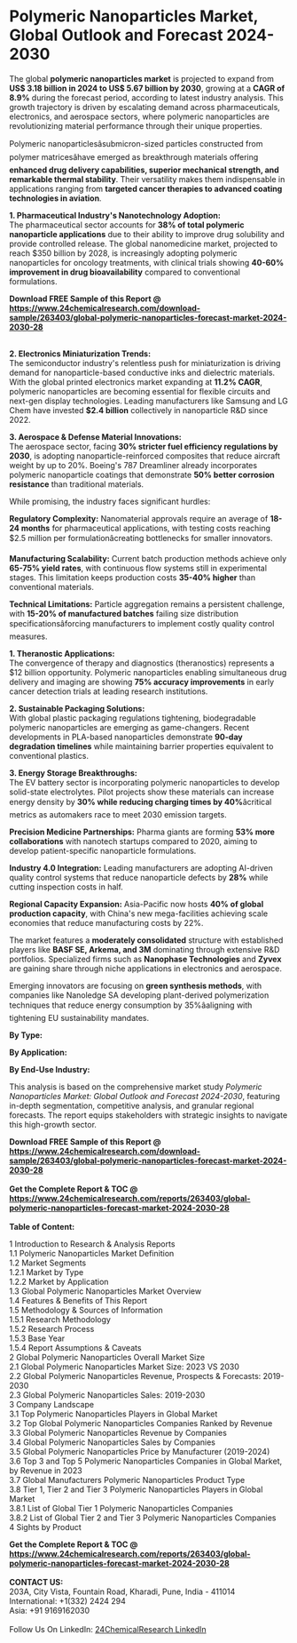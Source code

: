 <h1>Polymeric Nanoparticles Market, Global Outlook and Forecast 2024-2030</h1><p>The global <strong>polymeric nanoparticles market</strong> is projected to expand from <strong>US$ 3.18 billion in 2024 to US$ 5.67 billion by 2030</strong>, growing at a <strong>CAGR of 8.9%</strong> during the forecast period, according to latest industry analysis. This growth trajectory is driven by escalating demand across pharmaceuticals, electronics, and aerospace sectors, where polymeric nanoparticles are revolutionizing material performance through their unique properties.</p><p>Polymeric nanoparticlesâsubmicron-sized particles constructed from polymer matricesâhave emerged as breakthrough materials offering <strong>enhanced drug delivery capabilities, superior mechanical strength, and remarkable thermal stability</strong>. Their versatility makes them indispensable in applications ranging from <strong>targeted cancer therapies to advanced coating technologies in aviation</strong>.</p><p><strong>1. Pharmaceutical Industry's Nanotechnology Adoption:</strong><br>
The pharmaceutical sector accounts for <strong>38% of total polymeric nanoparticle applications</strong> due to their ability to improve drug solubility and provide controlled release. The global nanomedicine market, projected to reach $350 billion by 2028, is increasingly adopting polymeric nanoparticles for oncology treatments, with clinical trials showing <strong>40-60% improvement in drug bioavailability</strong> compared to conventional formulations.</p><div><b>Download FREE Sample of this Report @ 
            <a href="https://www.24chemicalresearch.com/download-sample/263403/global-polymeric-nanoparticles-forecast-market-2024-2030-28">
            https://www.24chemicalresearch.com/download-sample/263403/global-polymeric-nanoparticles-forecast-market-2024-2030-28</a></b></div><br><p><strong>2. Electronics Miniaturization Trends:</strong><br>
The semiconductor industry's relentless push for miniaturization is driving demand for nanoparticle-based conductive inks and dielectric materials. With the global printed electronics market expanding at <strong>11.2% CAGR</strong>, polymeric nanoparticles are becoming essential for flexible circuits and next-gen display technologies. Leading manufacturers like Samsung and LG Chem have invested <strong>$2.4 billion</strong> collectively in nanoparticle R&amp;D since 2022.</p><p><strong>3. Aerospace &amp; Defense Material Innovations:</strong><br>
The aerospace sector, facing <strong>30% stricter fuel efficiency regulations by 2030</strong>, is adopting nanoparticle-reinforced composites that reduce aircraft weight by up to 20%. Boeing's 787 Dreamliner already incorporates polymeric nanoparticle coatings that demonstrate <strong>50% better corrosion resistance</strong> than traditional materials.</p><p>While promising, the industry faces significant hurdles:</p><p><strong>Regulatory Complexity:</strong> Nanomaterial approvals require an average of <strong>18-24 months</strong> for pharmaceutical applications, with testing costs reaching $2.5 million per formulationâcreating bottlenecks for smaller innovators.</p><p><strong>Manufacturing Scalability:</strong> Current batch production methods achieve only <strong>65-75% yield rates</strong>, with continuous flow systems still in experimental stages. This limitation keeps production costs <strong>35-40% higher</strong> than conventional materials.</p><p><strong>Technical Limitations:</strong> Particle aggregation remains a persistent challenge, with <strong>15-20% of manufactured batches</strong> failing size distribution specificationsâforcing manufacturers to implement costly quality control measures.</p><p><strong>1. Theranostic Applications:</strong><br>
The convergence of therapy and diagnostics (theranostics) represents a $12 billion opportunity. Polymeric nanoparticles enabling simultaneous drug delivery and imaging are showing <strong>75% accuracy improvements</strong> in early cancer detection trials at leading research institutions.</p><p><strong>2. Sustainable Packaging Solutions:</strong><br>
With global plastic packaging regulations tightening, biodegradable polymeric nanoparticles are emerging as game-changers. Recent developments in PLA-based nanoparticles demonstrate <strong>90-day degradation timelines</strong> while maintaining barrier properties equivalent to conventional plastics.</p><p><strong>3. Energy Storage Breakthroughs:</strong><br>
The EV battery sector is incorporating polymeric nanoparticles to develop solid-state electrolytes. Pilot projects show these materials can increase energy density by <strong>30% while reducing charging times by 40%</strong>âcritical metrics as automakers race to meet 2030 emission targets.</p><p><strong>Precision Medicine Partnerships:</strong> Pharma giants are forming <strong>53% more collaborations</strong> with nanotech startups compared to 2020, aiming to develop patient-specific nanoparticle formulations.</p><p><strong>Industry 4.0 Integration:</strong> Leading manufacturers are adopting AI-driven quality control systems that reduce nanoparticle defects by <strong>28%</strong> while cutting inspection costs in half.</p><p><strong>Regional Capacity Expansion:</strong> Asia-Pacific now hosts <strong>40% of global production capacity</strong>, with China's new mega-facilities achieving scale economies that reduce manufacturing costs by 22%.</p><p>The market features a <strong>moderately consolidated</strong> structure with established players like <strong>BASF SE, Arkema, and 3M</strong> dominating through extensive R&amp;D portfolios. Specialized firms such as <strong>Nanophase Technologies</strong> and <strong>Zyvex</strong> are gaining share through niche applications in electronics and aerospace.</p><p>Emerging innovators are focusing on <strong>green synthesis methods</strong>, with companies like Nanoledge SA developing plant-derived polymerization techniques that reduce energy consumption by 35%âaligning with tightening EU sustainability mandates.</p><p><strong>By Type:</strong></p><p><strong>By Application:</strong></p><p><strong>By End-Use Industry:</strong></p><p>This analysis is based on the comprehensive market study <em>Polymeric Nanoparticles Market: Global Outlook and Forecast 2024-2030</em>, featuring in-depth segmentation, competitive analysis, and granular regional forecasts. The report equips stakeholders with strategic insights to navigate this high-growth sector.</p><div><b>Download FREE Sample of this Report @ 
            <a href="https://www.24chemicalresearch.com/download-sample/263403/global-polymeric-nanoparticles-forecast-market-2024-2030-28">
            https://www.24chemicalresearch.com/download-sample/263403/global-polymeric-nanoparticles-forecast-market-2024-2030-28</a></b></div><br><div><b>Get the Complete Report & TOC @ 
            <a href="https://www.24chemicalresearch.com/reports/263403/global-polymeric-nanoparticles-forecast-market-2024-2030-28">
            https://www.24chemicalresearch.com/reports/263403/global-polymeric-nanoparticles-forecast-market-2024-2030-28</a></b></div><br>
            <b>Table of Content:</b><p>1 Introduction to Research & Analysis Reports<br />
    1.1 Polymeric Nanoparticles Market Definition<br />
    1.2 Market Segments<br />
        1.2.1 Market by Type<br />
        1.2.2 Market by Application<br />
    1.3 Global Polymeric Nanoparticles Market Overview<br />
    1.4 Features & Benefits of This Report<br />
    1.5 Methodology & Sources of Information<br />
        1.5.1 Research Methodology<br />
        1.5.2 Research Process<br />
        1.5.3 Base Year<br />
        1.5.4 Report Assumptions & Caveats<br />
2 Global Polymeric Nanoparticles Overall Market Size<br />
    2.1 Global Polymeric Nanoparticles Market Size: 2023 VS 2030<br />
    2.2 Global Polymeric Nanoparticles Revenue, Prospects & Forecasts: 2019-2030<br />
    2.3 Global Polymeric Nanoparticles Sales: 2019-2030<br />
3 Company Landscape<br />
    3.1 Top Polymeric Nanoparticles Players in Global Market<br />
    3.2 Top Global Polymeric Nanoparticles Companies Ranked by Revenue<br />
    3.3 Global Polymeric Nanoparticles Revenue by Companies<br />
    3.4 Global Polymeric Nanoparticles Sales by Companies<br />
    3.5 Global Polymeric Nanoparticles Price by Manufacturer (2019-2024)<br />
    3.6 Top 3 and Top 5 Polymeric Nanoparticles Companies in Global Market, by Revenue in 2023<br />
    3.7 Global Manufacturers Polymeric Nanoparticles Product Type<br />
    3.8 Tier 1, Tier 2 and Tier 3 Polymeric Nanoparticles Players in Global Market<br />
        3.8.1 List of Global Tier 1 Polymeric Nanoparticles Companies<br />
        3.8.2 List of Global Tier 2 and Tier 3 Polymeric Nanoparticles Companies<br />
4 Sights by Product</p><div><b>Get the Complete Report & TOC @ 
            <a href="https://www.24chemicalresearch.com/reports/263403/global-polymeric-nanoparticles-forecast-market-2024-2030-28">
            https://www.24chemicalresearch.com/reports/263403/global-polymeric-nanoparticles-forecast-market-2024-2030-28</a></b></div><br><b>CONTACT US:</b><br>
            203A, City Vista, Fountain Road, Kharadi, Pune, India - 411014<br>
            International: +1(332) 2424 294<br>
            Asia: +91 9169162030 <br><br>
            Follow Us On LinkedIn: <a href="https://www.linkedin.com/company/24chemicalresearch/">24ChemicalResearch LinkedIn</a>